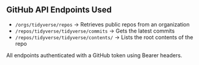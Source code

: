 ## GitHub API Endpoints Used

- `/orgs/tidyverse/repos` → Retrieves public repos from an organization
- `/repos/tidyverse/tidyverse/commits` → Gets the latest commits
- `/repos/tidyverse/tidyverse/contents/` → Lists the root contents of the repo

All endpoints authenticated with a GitHub token using Bearer headers.

